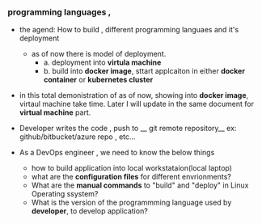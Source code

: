 ### programming languages , 

* the agend: How to build , different programming languaes and it's deployment
  * as of now there is model of deployment.
     * a. deployment into __virtula machine__
     * b. build into __docker image__, sttart applcaiton in either __docker container__ or __kubernetes cluster__

* in this total demonistration of as of now, showing into __docker image__,  virtaul machine take time. Later I will update in the same document for __virtual machine__ part. 

* Developer writes the code , push to __ git remote repository__ ex: github/bitbucket/azure repo , etc...

* As a DevOps engineer , we need to know the below things
  * how to build application into local workstataion(local laptop)
  * what are the __configuration files__ for different envrionments?
  * What are the __manual commands__ to "build" and "deploy" in Linux Operating ssystem?
  * What is  the version of the programmming language used by __developer__, to develop  application?

